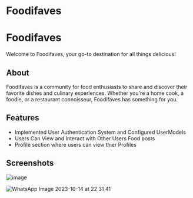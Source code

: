 # Foodifaves


# Foodifaves

Welcome to Foodifaves, your go-to destination for all things delicious!

## About

Foodifaves is a community for food enthusiasts to share and discover their favorite dishes and culinary experiences. Whether you're a home cook, a foodie, or a restaurant connoisseur, Foodifaves has something for you.

## Features

- Implemented User Authentication System  and Configured UserModels
- Users Can View and Interact with Other Users Food posts
- Profile section where users can view thier Profiles


## Screenshots


![image](https://github.com/ZLaTaN003/Foodifaves/assets/140087832/08fa1610-162b-4025-9710-548ba65c8276)



![WhatsApp Image 2023-10-14 at 22 31 41](https://github.com/ZLaTaN003/Foodifaves/assets/140087832/8b81f218-d49d-4a8f-88e1-34b6f6dd2429)



